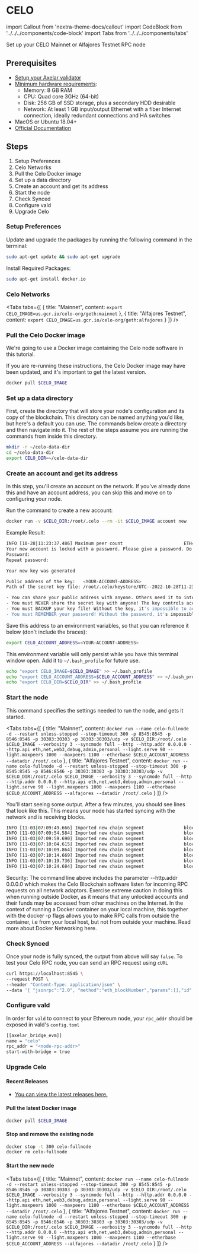# CELO

import Callout from 'nextra-theme-docs/callout'
import CodeBlock from '../../../components/code-block'
import Tabs from '../../../components/tabs'

Set up your CELO Mainnet or Alfajores Testnet RPC node

## Prerequisites

- [Setup your Axelar validator](/validator/setup)
- [Minimum hardware requirements](https://docs.celo.org/validator/run/mainnet#hardware-requirements):
  - Memory: 8 GB RAM
  - CPU: Quad core 3GHz (64-bit)
  - Disk: 256 GB of SSD storage, plus a secondary HDD desirable
  - Network: At least 1 GB input/output Ethernet with a fiber Internet connection, ideally redundant connections and HA switches
- MacOS or Ubuntu 18.04+
- [Official Documentation](https://docs.celo.org/network/node/run-mainnet)

## Steps

1. Setup Preferences
2. Celo Networks
3. Pull the Celo Docker image
4. Set up a data directory
5. Create an account and get its address
6. Start the node
7. Check Synced
8. Configure vald
9. Upgrade Celo

### Setup Preferences

Update and upgrade the packages by running the following command in the terminal:

```bash
sudo apt-get update && sudo apt-get upgrade
```

Install Required Packages:

```bash
sudo apt-get install docker.io
```

### Celo Networks

<Tabs tabs={[
{
title: "Mainnet",
content: <CodeBlock language="bash">
`export CELO_IMAGE=us.gcr.io/celo-org/geth:mainnet`
</CodeBlock>
},
{
title: "Alfajores Testnet",
content: <CodeBlock language="bash">
`export CELO_IMAGE=us.gcr.io/celo-org/geth:alfajores`
</CodeBlock>
}
]} />

### Pull the Celo Docker image

We're going to use a Docker image containing the Celo node software in this tutorial.

If you are re-running these instructions, the Celo Docker image may have been updated, and it's important to get the latest version.

```bash
docker pull $CELO_IMAGE
```

### Set up a data directory

First, create the directory that will store your node's configuration and its copy of the blockchain. This directory can be named anything you'd like, but here's a default you can use. The commands below create a directory and then navigate into it. The rest of the steps assume you are running the commands from inside this directory.

```bash
mkdir -r ~/celo-data-dir
cd ~/celo-data-dir
export CELO_DIR=~/celo-data-dir
```

### Create an account and get its address

In this step, you'll create an account on the network. If you've already done this and have an account address, you can skip this and move on to configuring your node.

Run the command to create a new account:

```bash
docker run -v $CELO_DIR:/root/.celo --rm -it $CELO_IMAGE account new
```

Example Result:

```bash
INFO [10-28|11:23:37.486] Maximum peer count                       ETH=175 LES=0 total=175
Your new account is locked with a password. Please give a password. Do not forget this password.
Password:
Repeat password:

Your new key was generated

Public address of the key:   <YOUR-ACCOUNT-ADDRESS>
Path of the secret key file: /root/.celo/keystore/UTC--2022-10-28T11-23-45.863789512Z--2aa3b36ff21ecda6d7b277c730e6ef4f7e173598

- You can share your public address with anyone. Others need it to interact with you.
- You must NEVER share the secret key with anyone! The key controls access to your funds!
- You must BACKUP your key file! Without the key, it's impossible to access account funds!
- You must REMEMBER your password! Without the password, it's impossible to decrypt the key!
```

Save this address to an environment variables, so that you can reference it below (don't include the braces):

```bash
export CELO_ACCOUNT_ADDRESS=<YOUR-ACCOUNT-ADDRESS>
```

This environment variable will only persist while you have this terminal window open.
Add it to `~/.bash_profile` for future use.

```bash
echo "export CELO_IMAGE=$CELO_IMAGE" >> ~/.bash_profile
echo "export CELO_ACCOUNT_ADDRESS=$CELO_ACCOUNT_ADDRESS" >> ~/.bash_profile
echo "export CELO_DIR=$CELO_DIR" >> ~/.bash_profile
```

### Start the node

This command specifies the settings needed to run the node, and gets it started.

<Tabs tabs={[
{
title: "Mainnet",
content: <CodeBlock language="bash">
`docker run --name celo-fullnode -d --restart unless-stopped --stop-timeout 300 -p 8545:8545 -p 8546:8546 -p 30303:30303 -p 30303:30303/udp -v $CELO_DIR:/root/.celo $CELO_IMAGE --verbosity 3 --syncmode full --http --http.addr 0.0.0.0 --http.api eth,net,web3,debug,admin,personal --light.serve 90 --light.maxpeers 1000 --maxpeers 1100 --etherbase $CELO_ACCOUNT_ADDRESS --datadir /root/.celo`
</CodeBlock>
},
{
title: "Alfajores Testnet",
content: <CodeBlock language="bash">
`docker run --name celo-fullnode -d --restart unless-stopped --stop-timeout 300 -p 8545:8545 -p 8546:8546 -p 30303:30303 -p 30303:30303/udp -v $CELO_DIR:/root/.celo $CELO_IMAGE --verbosity 3 --syncmode full --http --http.addr 0.0.0.0 --http.api eth,net,web3,debug,admin,personal --light.serve 90 --light.maxpeers 1000 --maxpeers 1100 --etherbase $CELO_ACCOUNT_ADDRESS --alfajores --datadir /root/.celo`
</CodeBlock>
}
]} />

You'll start seeing some output. After a few minutes, you should see lines that look like this. This means your node has started syncing with the network and is receiving blocks.

```bash
INFO [11-03|07:09:49.666] Imported new chain segment               blocks=1  txs=25  mgas=3.463  elapsed=48.153ms    mgasps=71.914  number=15,958,278 hash=edfe6c..2bb604 dirty=156.40MiB
INFO [11-03|07:09:54.584] Imported new chain segment               blocks=1  txs=23  mgas=2.541  elapsed=40.803ms    mgasps=62.268  number=15,958,279 hash=0b359e..9d77ab dirty=156.34MiB
INFO [11-03|07:09:59.690] Imported new chain segment               blocks=1  txs=37  mgas=4.989  elapsed=61.154ms    mgasps=81.576  number=15,958,280 hash=3b8915..b2506f dirty=156.39MiB
INFO [11-03|07:10:04.615] Imported new chain segment               blocks=1  txs=26  mgas=2.598  elapsed=41.537ms    mgasps=62.537  number=15,958,281 hash=36f20e..4afcee dirty=156.33MiB
INFO [11-03|07:10:09.864] Imported new chain segment               blocks=1  txs=36  mgas=5.290  elapsed=79.355ms    mgasps=66.663  number=15,958,282 hash=61906a..1519fe dirty=156.36MiB
INFO [11-03|07:10:14.669] Imported new chain segment               blocks=1  txs=38  mgas=4.118  elapsed=54.928ms    mgasps=74.978  number=15,958,283 hash=af41a9..f285e2 dirty=156.41MiB
INFO [11-03|07:10:19.736] Imported new chain segment               blocks=1  txs=20  mgas=4.494  elapsed=51.821ms    mgasps=86.713  number=15,958,284 hash=e8bd7c..30260b dirty=156.44MiB
INFO [11-03|07:10:24.684] Imported new chain segment               blocks=1  txs=28  mgas=4.218  elapsed=51.408ms    mgasps=82.054  number=15,958,285 hash=c1a6be..c7825e dirty=156.42MiB
```

<Callout type="error" emoji="⚠️">
Security: The command line above includes the parameter --http.addr 0.0.0.0 which makes the Celo Blockchain software listen for incoming RPC requests on all network adaptors. Exercise extreme caution in doing this when running outside Docker, as it means that any unlocked accounts and their funds may be accessed from other machines on the Internet. In the context of running a Docker container on your local machine, this together with the docker -p flags allows you to make RPC calls from outside the container, i.e from your local host, but not from outside your machine. Read more about Docker Networking here.
</Callout>

### Check Synced

Once your node is fully synced, the output from above will say `false`. To test your Celo RPC node, you can send an RPC request using `cURL`

```bash
curl https://localhost:8545 \
--request POST \
--header "Content-Type: application/json" \
--data '{ "jsonrpc":"2.0", "method":"eth_blockNumber","params":[],"id":1}'
```

### Configure vald

In order for `vald` to connect to your Ethereum node, your `rpc_addr` should be exposed in
vald's `config.toml`

```bash
[[axelar_bridge_evm]]
name = "celo"
rpc_addr = "<node-rpc-addr>"
start-with-bridge = true
```

### Upgrade Celo

#### Recent Releases

- [You can view the latest releases here.](https://github.com/celo-org/celo-blockchain/releases)

#### Pull the latest Docker image

```bash
docker pull $CELO_IMAGE
```

#### Stop and remove the existing node

```bash
docker stop -t 300 celo-fullnode
docker rm celo-fullnode
```

#### Start the new node

<Tabs tabs={[
{
title: "Mainnet",
content: <CodeBlock language="bash">
`docker run --name celo-fullnode -d --restart unless-stopped --stop-timeout 300 -p 8545:8545 -p 8546:8546 -p 30303:30303 -p 30303:30303/udp -v $CELO_DIR:/root/.celo $CELO_IMAGE --verbosity 3 --syncmode full --http --http.addr 0.0.0.0 --http.api eth,net,web3,debug,admin,personal --light.serve 90 --light.maxpeers 1000 --maxpeers 1100 --etherbase $CELO_ACCOUNT_ADDRESS --datadir /root/.celo`
</CodeBlock>
},
{
title: "Alfajores Testnet",
content: <CodeBlock language="bash">
`docker run --name celo-fullnode -d --restart unless-stopped --stop-timeout 300 -p 8545:8545 -p 8546:8546 -p 30303:30303 -p 30303:30303/udp -v $CELO_DIR:/root/.celo $CELO_IMAGE --verbosity 3 --syncmode full --http --http.addr 0.0.0.0 --http.api eth,net,web3,debug,admin,personal --light.serve 90 --light.maxpeers 1000 --maxpeers 1100 --etherbase $CELO_ACCOUNT_ADDRESS --alfajores --datadir /root/.celo`
</CodeBlock>
}
]} />
